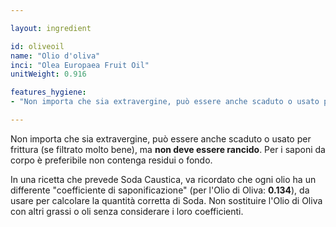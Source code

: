 ```yaml
---

layout: ingredient

id: oliveoil
name: "Olio d'oliva"
inci: "Olea Europaea Fruit Oil"
unitWeight: 0.916

features_hygiene:
- "Non importa che sia extravergine, può essere anche scaduto o usato per frittura (se filtrato molto bene), ma <strong>non deve essere rancido</strong>. Per questa ricetta non usare un altro olio, perché potrebbe richiedere dosi differenti di soda caustica."

---
```

Non importa che sia extravergine, può essere anche scaduto o usato per frittura (se filtrato molto bene), ma <strong>non deve essere rancido</strong>. Per i saponi da corpo è preferibile non contenga residui o fondo.

In una ricetta che prevede Soda Caustica, va ricordato che ogni olio ha un differente "coefficiente di saponificazione" (per l'Olio di Oliva: <strong>0.134</strong>), da usare per calcolare la quantità corretta di Soda. Non sostituire l'Olio di Oliva con altri grassi o oli senza considerare i loro coefficienti.
